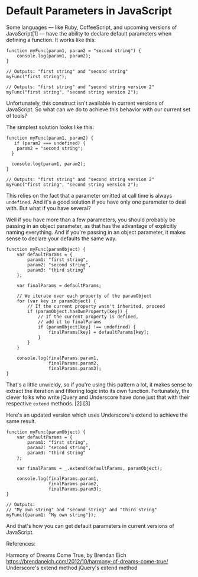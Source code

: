 Default Parameters in JavaScript
===========
Some languages — like Ruby, CoffeeScript, and upcoming versions of JavaScript[1] — have the ability to declare default parameters when defining a function. It works like this:

    function myFunc(param1, param2 = "second string") {
        console.log(param1, param2);
    }

    // Outputs: "first string" and "second string"
    myFunc("first string");

    // Outputs: "first string" and "second string version 2"
    myFunc("first string", "second string version 2");
    
Unfortunately, this construct isn't available in current versions of JavaScript. So what can we do to achieve this behavior with our current set of tools?

The simplest solution looks like this:

    function myFunc(param1, param2) {
       if (param2 === undefined) {
        param2 = "second string";
      }

      console.log(param1, param2);
    }

    // Outputs: "first string" and "second string version 2"
    myFunc("first string", "second string version 2");
    
This relies on the fact that a parameter omitted at call time is always `undefined`. And it's a good solution if you have only one parameter to deal with. But what if you have several?

Well if you have more than a few parameters, you should probably be passing in an object parameter, as that has the advantage of explicitly naming everything. And if you're passing in an object parameter, it makes sense to declare your defaults the same way.

    function myFunc(paramObject) {
        var defaultParams = {
            param1: "first string",
            param2: "second string",
            param3: "third string"
        };
    
        var finalParams = defaultParams;
    
        // We iterate over each property of the paramObject
        for (var key in paramObject) {
            // If the current property wasn't inherited, proceed
            if (paramObject.hasOwnProperty(key)) {
                // If the current property is defined,
                // add it to finalParams
                if (paramObject[key] !== undefined) {
                    finalParams[key] = defaultParams[key];
                }
            }
        }
    
        console.log(finalParams.param1,
                    finalParams.param2,
                    finalParams.param3);
    }
    
That's a little unwieldy, so if you're using this pattern a lot, it makes sense to extract the iteration and filtering logic into its own function. Fortunately, the clever folks who write jQuery and Underscore have done just that with their respective `extend` methods. [2] [3]

Here's an updated version which uses Underscore's extend to achieve the same result.

    function myFunc(paramObject) {
        var defaultParams = {
            param1: "first string",
            param2: "second string",
            param3: "third string"
        };
    
        var finalParams = _.extend(defaultParams, paramObject);
    
        console.log(finalParams.param1,
                    finalParams.param2,
                    finalParams.param3);
    }
    
    // Outputs:
    // "My own string" and "second string" and "third string"
    myFunc({param1: "My own string"});
    
And that's how you can get default parameters in current versions of JavaScript.


References:

Harmony of Dreams Come True, by Brendan Eich
https://brendaneich.com/2012/10/harmony-of-dreams-come-true/
Underscore's extend method
jQuery's extend method
